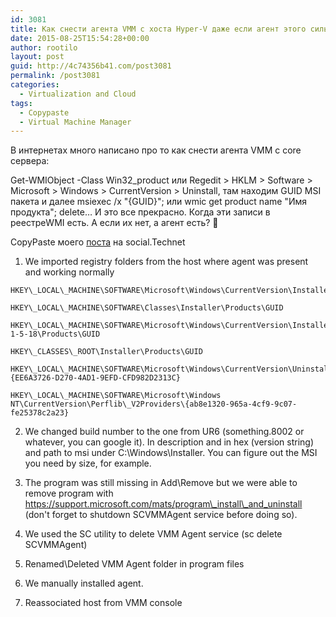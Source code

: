 ```yaml
---
id: 3081
title: Как снести агента VMM с хоста Hyper-V даже если агент этого сильно не хочет
date: 2015-08-25T15:54:28+00:00
author: rootilo
layout: post
guid: http://4c74356b41.com/post3081
permalink: /post3081
categories:
  - Virtualization and Cloud
tags:
  - Copypaste
  - Virtual Machine Manager
---
```

В интернетах много написано про то как снести агента VMM с core сервера:
  
Get-WMIObject -Class Win32_product или Regedit > HKLM > Software > Microsoft > Windows > CurrentVersion > Uninstall, там находим GUID MSI пакета и далее msiexec /x "{GUID}"; или wmic get product name "Имя продукта"; delete&#8230; И это все прекрасно. Когда эти записи в реестреWMI есть. А если их нет, а агент есть? 🙂

CopyPaste моего [поста](https://social.technet.microsoft.com/Forums/en-US/aa122e7f-ef6c-44ee-aa23-243f65b20eb4/unable-to-remove-vmm-agent-from-hyperv-host) на social.Technet

1. We imported registry folders from the host where agent was present and working normally  
```
HKEY\_LOCAL\_MACHINE\SOFTWARE\Microsoft\Windows\CurrentVersion\Installer\Folders
  
HKEY\_LOCAL\_MACHINE\SOFTWARE\Classes\Installer\Products\GUID
  
HKEY\_LOCAL\_MACHINE\SOFTWARE\Microsoft\Windows\CurrentVersion\Installer\UserData\S-1-5-18\Products\GUID
  
HKEY\_CLASSES\_ROOT\Installer\Products\GUID
  
HKEY\_LOCAL\_MACHINE\SOFTWARE\Microsoft\Windows\CurrentVersion\Uninstall\{EE6A3726-D270-4AD1-9EFD-CFD982D2313C}
  
HKEY\_LOCAL\_MACHINE\SOFTWARE\Microsoft\Windows NT\CurrentVersion\Perflib\_V2Providers\{ab8e1320-965a-4cf9-9c07-fe25378c2a23}
```
2. We changed build number to the one from UR6 (something.8002 or whatever, you can google it). In description and in hex (version string) and path to msi under C:\Windows\Installer. You can figure out the MSI you need by size, for example.

3. The program was still missing in Add\Remove but we were able to remove program with https://support.microsoft.com/mats/program\_install\_and_uninstall (don't forget to shutdown SCVMMAgent service before doing so).

4. We used the SC utility to delete VMM Agent service (sc delete SCVMMAgent)

5. Renamed\Deleted VMM Agent folder in program files

6. We manually installed agent.

7. Reassociated host from VMM console